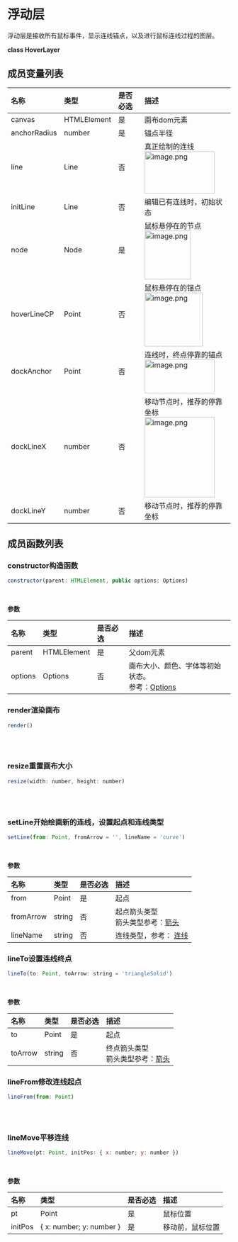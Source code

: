 # 浮动层

浮动层是接收所有鼠标事件，显示连线锚点，以及进行鼠标连线过程的图层。

**class HoverLayer**

## 成员变量列表

|名称|类型|是否必选|描述|
|:---|:---|:---|:---|
|canvas|HTMLElement|是|画布dom元素|
|anchorRadius|number|是|锚点半径|
|line|Line|否|真正绘制的连线<br><img data-role="image" src="https://cdn.nlark.com/yuque/0/2019/png/179380/1571659683492-de824835-b764-4ed8-bdd0-fcc2cc7d37c4.png?x-oss-process=image%2Fresize%2Cw_316" data-raw-src="https://cdn.nlark.com/yuque/0/2019/png/179380/1571659683492-de824835-b764-4ed8-bdd0-fcc2cc7d37c4.png" class="image lake-drag-image" alt="image.png" title="image.png" style="visibility: visible; width: 158px; height: 95px;">|
|initLine|Line|否|编辑已有连线时，初始状态|
|node|Node|是|鼠标悬停在的节点<br><img data-role="image" src="https://cdn.nlark.com/yuque/0/2019/png/179380/1571659604120-803cc6c1-a446-4089-b89b-97b35d15b788.png" data-raw-src="https://cdn.nlark.com/yuque/0/2019/png/179380/1571659604120-803cc6c1-a446-4089-b89b-97b35d15b788.png" class="image lake-drag-image" alt="image.png" title="image.png" style="visibility: visible; width: 104px; height: 110px;">|
|hoverLineCP|Point|否|鼠标悬停在的锚点<br><img data-role="image" src="https://cdn.nlark.com/yuque/0/2019/png/179380/1571659837210-bf97f98c-2f65-4e21-b4e1-c1729ec6643a.png?x-oss-process=image%2Fresize%2Cw_262" data-raw-src="https://cdn.nlark.com/yuque/0/2019/png/179380/1571659837210-bf97f98c-2f65-4e21-b4e1-c1729ec6643a.png" class="image lake-drag-image" alt="image.png" title="image.png" style="visibility: visible; width: 131.5px; height: 121px;">|
|dockAnchor|Point|否|连线时，终点停靠的锚点<br><img data-role="image" src="https://cdn.nlark.com/yuque/0/2019/png/179380/1571659869443-d23d6b0e-0625-4c8d-97e8-6c48c6f6374f.png?x-oss-process=image%2Fresize%2Cw_316" data-raw-src="https://cdn.nlark.com/yuque/0/2019/png/179380/1571659869443-d23d6b0e-0625-4c8d-97e8-6c48c6f6374f.png" class="image lake-drag-image" alt="image.png" title="image.png" style="visibility: visible; width: 158px; height: 76px;">|
|dockLineX|number|否|移动节点时，推荐的停靠坐标<br><img data-role="image" src="https://cdn.nlark.com/yuque/0/2019/png/179380/1571660053016-62c568e4-bb73-41cf-9b75-5b090cf73046.png?x-oss-process=image%2Fresize%2Cw_316" data-raw-src="https://cdn.nlark.com/yuque/0/2019/png/179380/1571660053016-62c568e4-bb73-41cf-9b75-5b090cf73046.png" class="image lake-drag-image" alt="image.png" title="image.png" style="visibility: visible; width: 158px; height: 181px;">|
|dockLineY|number|否|移动节点时，推荐的停靠坐标|

## 成员函数列表
### constructor构造函数

<div class="try-code">

```javascript
constructor(parent: HTMLElement, public options: Options)
```
</div>
<br>

**参数**

|名称|类型|是否必选|描述|
|:---|:---|:---|:---|
|parent|HTMLElement|是|父dom元素|
|options|Options|否|画布大小、颜色、字体等初始状态。<br>参考：<a target="_blank" href="/canvas">Options</a>|

### render渲染画布
<div class="try-code">

```javascript
render()
```
</div>
<br>
<br>

### resize重置画布大小
<div class="try-code">

```javascript
resize(width: number, height: number)
```
</div>
<br>
<br>

### setLine开始绘画新的连线，设置起点和连线类型
<div class="try-code">

```javascript
setLine(from: Point, fromArrow = '', lineName = 'curve')
```
</div>
<br>

**参数**

|名称|类型|是否必选|描述|
|:---|:---|:---|:---|
|from|Point|是|起点|
|fromArrow|string|否|起点箭头类型<br>箭头类型参考：<a target="_blank" href="/line">箭头</a>|
|lineName|string|否|连线类型，参考： <a target="_blank" href="/line">连线</a>|

### lineTo设置连线终点
<div class="try-code">

```javascript
lineTo(to: Point, toArrow: string = 'triangleSolid')
```
</div>
<br>

**参数**

|名称|类型|是否必选|描述|
|:---|:---|:---|:---|
|to|Point|是|起点|
|toArrow|string|否|终点箭头类型<br>箭头类型参考：<a target="_blank" href="/line">箭头</a>|

### lineFrom修改连线起点
<div class="try-code">

```javascript
lineFrom(from: Point)
```
</div>
<br>
<br>

### lineMove平移连线
<div class="try-code">

```javascript
lineMove(pt: Point, initPos: { x: number; y: number })
```
</div>
<br>

**参数**

|名称|类型|是否必选|描述|
|:---|:---|:---|:---|
|pt|Point|是|鼠标位置|
|initPos|{ x: number; y: number }|是|移动前，鼠标位置|


